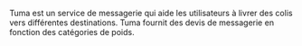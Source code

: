 Tuma est un service de messagerie qui aide les utilisateurs à livrer des colis vers différentes destinations.
Tuma fournit des devis de messagerie en fonction des catégories de poids.
